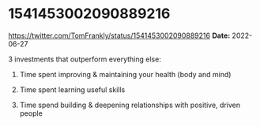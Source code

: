 # 1541453002090889216
https://twitter.com/TomFrankly/status/1541453002090889216
**Date:** 2022-06-27

3 investments that outperform everything else:

1. Time spent improving & maintaining your health (body and mind)

2. Time spent learning useful skills

3.  Time spend building & deepening relationships with positive, driven people
